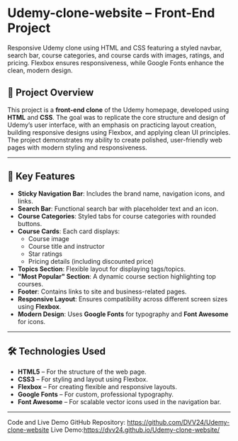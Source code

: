 # Udemy-clone-website  – Front-End Project
Responsive Udemy clone using HTML and CSS featuring a styled navbar, search bar, course categories, and course cards with images, ratings, and pricing. Flexbox ensures responsiveness, while Google Fonts enhance the clean, modern design.

## 📌 Project Overview

This project is a **front-end clone** of the Udemy homepage, developed using **HTML** and **CSS**. The goal was to replicate the core structure and design of Udemy’s user interface, with an emphasis on practicing layout creation, building responsive designs using Flexbox, and applying clean UI principles. The project demonstrates my ability to create polished, user-friendly web pages with modern styling and responsiveness.

---

## 🚀 Key Features

- **Sticky Navigation Bar**: Includes the brand name, navigation icons, and links.
- **Search Bar**: Functional search bar with placeholder text and an icon.
- **Course Categories**: Styled tabs for course categories with rounded buttons.
- **Course Cards**: Each card displays:
  - Course image
  - Course title and instructor
  - Star ratings
  - Pricing details (including discounted price)
- **Topics Section**: Flexible layout for displaying tags/topics.
- **"Most Popular" Section**: A dynamic course section highlighting top courses.
- **Footer**: Contains links to site and business-related pages.
- **Responsive Layout**: Ensures compatibility across different screen sizes using **Flexbox**.
- **Modern Design**: Uses **Google Fonts** for typography and **Font Awesome** for icons.

---

## 🛠️ Technologies Used

- **HTML5** – For the structure of the web page.
- **CSS3** – For styling and layout using Flexbox.
- **Flexbox** – For creating flexible and responsive layouts.
- **Google Fonts** – For custom, professional typography.
- **Font Awesome** – For scalable vector icons used in the navigation bar.

---
Code and Live Demo
GitHub Repository: https://github.com/DVV24/Udemy-clone-website
Live Demo:https://dvv24.github.io/Udemy-clone-website/
